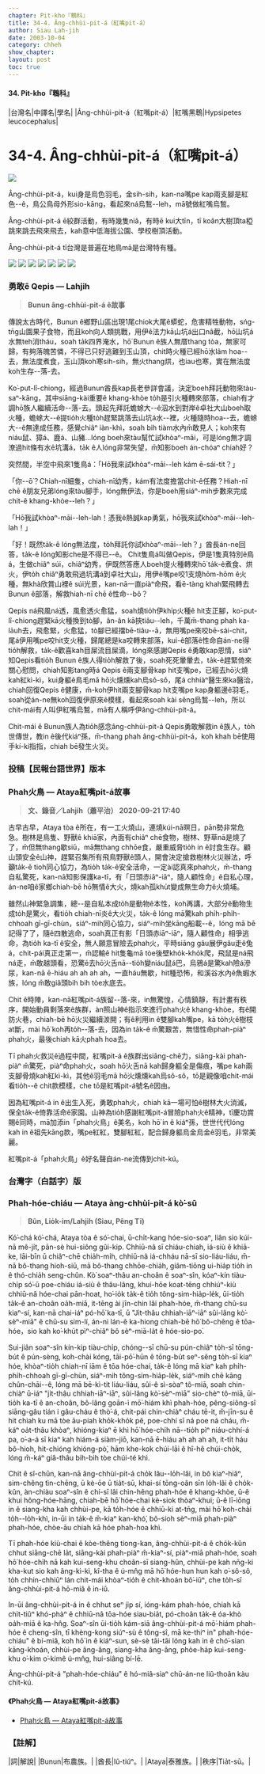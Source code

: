 ```yaml
---
chapter: Pit-kho『鵯科』
title: 34-4. Âng-chhùi-pit-á（紅嘴pit-á）
author: Siau Lah-jih
date: 2003-10-04
category: chheh
show_chapter: 
layout: post
toc: true
---
```


#### 34. Pit-kho『鵯科』


|台灣名|中譯名|學名|
|Âng-chhùi-pit-á（紅嘴pit-á）|紅嘴黑鵯|Hypsipetes leucocephalus|

# 34-4. Âng-chhùi-pit-á（紅嘴pit-á）

![](../too5/34/34-4-5.紅嘴pit-á.jpg)


Âng-chhùi-pit-á，kui身是烏色羽毛，金sih-sih，kan-na嘴pe kap兩支腳是紅色--ê，鳥公鳥母外形sio-kāng，看起來ná烏鶖--leh，mā號做紅嘴烏鶖。

Âng-chhùi-pit-á ē絞群活動，有時幾隻niâ，有時ē kui大tīn，tī koân大樹頂ta椏跳來跳去飛來飛去，kah意中低海拔公園、學校樹頂活動。

Âng-chhùi-pit-á tī台灣是普遍在地鳥mā是台灣特有種。


![](../too5/34/34-4-2.紅嘴pit-á.jpg)
![](../too5/34/34-4-1.紅嘴pit-á.jpg)
![](../too5/34/34-4-3.紅嘴pit-á.jpg)
![](../too5/34/34-4-4.紅嘴pit-á.jpg)
![](../too5/34/34-4-6.紅嘴pit-á.jpg)
![](../too5/34/34-4-8.紅嘴pit-á.jpg)
![](../too5/34/34-4-7.紅嘴pit-á.jpg)


### **勇敢ê Qepis — Lahjih**
>**Bunun âng-chhùi-pit-á ê故事**

傳說太古時代，Bunun ê鄉野山區出現1尾chiok大尾ê蟒蛇，危害精牲動物，sńg-tn̄g山園果子食物，而且koh向人類挑戰，用伊ê法力kā山坑á出口nâ截，hō͘山坑á水無teh消tháu，soah ta̍k四界淹水，hō͘ Bunun ê族人無厝thang tòa，無家可歸，有夠落魄苦憐，不得已只好逃難到玉山頂，chit時火種已經hō͘水lâm hoa--去，無法度煮食，玉山頂koh寒sih-sih，無火thang烘，也iau也寒，實在無法度koh生存--落-去。

Ko͘-put-lî-chiong，經過Bunun酋長kap長老參詳會議，決定boeh拜託動物來tàu-saⁿ-kāng，其中siāng-kài重要ê khang-khòe to̍h是引火種轉來部落，chiah有才調hō͘族人繼續活命--落-去。頭起先拜託蟾蜍大--ê泅水到對岸ê卓社大山boeh取火種，蟾蜍大--ê提tio̍h火種to̍h趕緊跳落去山坑á水--裡，火種隨時hoa--去，蟾蜍大--ê無達成任務，感覺chiâⁿ iàn-khì，soah bih tiàm水內m̄敢見人；koh來有niáu鼠、獐á、鹿á、山豬…lóng boeh來tàu幫忙試khòaⁿ-māi，可是lóng無才調潦過hit條有水ê坑溝á，ta̍k ê人lóng非常失望，m̄知影boeh án-chóaⁿ chiah好？

突然間，半空中飛來1隻鳥á：「Hō͘我來試khòaⁿ-māi--leh kám ē-sái-tit？」

「你--ō͘？Chiah-nī細隻，chiah-nī幼秀，kám有法度擔當chit-ê任務？Hiah-nī chē ê朋友兄弟lóng來tàu腳手，lóng無伊法，你是boeh用siáⁿ-mih步數來完成chit-ê khang-khòe--leh？」

「Hō͘我試khòaⁿ-māi--leh-lah！憑我ê熱誠kap勇氣，hō͘我來試khòaⁿ-māi--leh-lah！」

「好！既然ta̍k-ê lóng無法度，to̍h拜託你試khòaⁿ-māi--leh？」酋長án-ne回答，ta̍k-ê lóng知影che是不得已--ê。
Chit隻鳥á叫做Qepis，伊是1隻真特別ê鳥á，生做chiâⁿ súi，chiâⁿ幼秀，伊既然答應人boeh提火種轉來hō͘ ta̍k-ê煮食、烘火，伊to̍h chiâⁿ勇敢飛過坑溝á到卓社大山，用伊ê嘴pe咬1支燒hōm-hōm ê火種，無khà欣賞山裡ê súi光景，kan-nā一直piàⁿ命飛，看ē-tàng khah緊飛轉去Bunun ê部落，解救hiah-nī chē ê性命--bô？

Qepis ná飛風ná透，風愈透火愈猛，soah燒tio̍h伊khi̍p火種ê hit支正腳，ko͘-put-lî-chiong趕緊kā火種換到tò腳，ân-ân kā挾tiâu--leh，千萬m̄-thang phah ka-la̍uh去，飛愈緊，火愈猛，tò腳已經擋bē-tiâu--ā，無用嘴pe來咬bē-sái-chit，尾á伊用嘴pe咬hit支火種，歸尾總是ka咬轉來部落，kui-ê部落ê性命自án-ne得tio̍h解救，ta̍k-ê歡喜kah目屎流目屎滴，lóng來感謝Qepis ê勇敢kap恩情，siáⁿ知Qepis看tio̍h Bunun ê族人得tio̍h解救了後，soah死死暈暈去，ta̍k-ê趕緊倚來關心慰問，chiah知影tang時á Qepis ê兩支腳骨kap hit支嘴pe，已經去hō͘火燒kah紅kì-kì，kui身軀ê鳥毛mā hō͘火燻燻kah烏sô-sô，尾á chhiàⁿ醫生來ka醫治，chiah回復Qepis ê健康，m̄-koh伊hit兩支腳骨kap hit支嘴pe kap身軀邊ê羽毛，soah從án-ne無koh回復伊原來ê模樣，看起來soah kài sêng烏鶖--leh，所以chit-mái有人叫伊紅嘴烏鶖，mā有人稱呼伊âng-chhùi-pit-á。

Chit-mái ê Bunun族人為tio̍h感念âng-chhùi-pit-á Qepis勇敢解救in ê族人，to̍h世傳世，教in ê後代kiáⁿ孫，m̄-thang phah âng-chhùi-pit-á，koh khah bē使用手kí-kí指指，chiah bē發生火災。



### 投稿【民報台語世界】版本
### **Phah火鳥 — Ataya紅嘴pit-á故事**
>**文、錄音／Lahjih（蕭平治） 2020-09-21 17:40**

古早古早，Ataya tòa ê所在，有一工火燒山，連燒kúi-nā暝日，pān勢非常危急。樹林是鳥隻、野獸ê khiā家，內面有chiâⁿ chē食物，樹林、野草nā是燒了了，m̄但無thang歇siū，mā無thang chhōe食，嚴重威脅tio̍h in ê討食生存。顧山頭安全ê山神，趕緊召集所有飛鳥野獸ê頭人，開會決定搶救樹林火災辦法，呼籲ta̍k-ê tioh同心協力，為tio̍h ta̍k-ê安全活命，一定ài認真來phah火，m̄-thang自私驚死，kan-nā知影保護ka-tī，有「日頭赤iāⁿ-iāⁿ，隨人顧性命」ê自私心理，án-ne咱ê家鄉chiah-bē hō͘無情ê大火，燒kah孤khu̍t變成無生命力ê火燒埔。

雖然山神緊急調集，總--是自私本成to̍h是動物ê本性，koh再講，大部分ê動物生成to̍h是驚火，看tio̍h chiah-nī炎ê大火災，ta̍k-ê lóng mā驚kah phi̍h-phi̍h-chhoah gī-gī-chùn，siáⁿ-mih同心協力，siáⁿ-mih坐kāng船載--ê，lóng mā bē記得了了，隨ê四散逃命，soah真正有影「日頭赤iāⁿ-iāⁿ，隨人顧性命」相爭逃命，為tio̍h ka-tī ê安全，無人願意冒險去phah火，平時siāng gâu展伊gâu走ê兔á，chit-pái真正走第一，m̄認輸ê hit隻龜mā tòe後壁kho̍k-kho̍k爬，飛鼠是ná飛ná走，m̄敢越頭看，恐驚ē去hō͘火舌nā--tio̍h變niáu鼠á巴，烏鴉á是驚kah險á滲尿，kan-nā ē-hiáu ah ah ah ah，一直háu無歇，hit種恐怖，和溪谷水內ê魚蝦水族，lóng m̄敢giâ頭bih bih tòe水底去。

Chit ê時陣，kan-nā紅嘴pit-á族留--落-來，in無驚惶，心情鎮靜，有計畫有秩序，開始動員剩落來ê族群，àn照山神ê指示來進行phah火ê khang-khòe，有ê開防火巷，chiah-bē hō͘火災繼續湠開；有ê利用in ê雙腳kah嘴pe，kā to̍h火ê樹枝at斷，mài hō͘ koh再to̍h--落-去，因為in ta̍k-ê m̄驚艱苦，無惜性命phah-piàⁿ phah火，最後chiah kā火phah hoa去。

Tī phah火救災ê過程中間，紅嘴pit-á ê族群出siāng-chē力，siāng-kài phah-piàⁿ m̄驚死，piàⁿ命phah火，soah hō͘火舌nā kah歸身軀全是傷痕，嘴pe kah兩支腳骨燒kah紅kì-kì，其他ê羽毛mā hō͘火燻燻kah烏sô-sô，tō是親像咱chit-mái看tio̍h--ê chit款模樣，che tō是紅嘴pit-á號名ê因由。

因為紅嘴pit-á in ê出生入死，勇敢phah火，chiah kā一場可怕ê樹林大火消滅，保全ta̍k-ê倚靠活命ê家園。山神為tio̍h感謝紅嘴pit-á冒險phah火ê精神，tī慶功賞賜ê同時，mā加添in「phah火鳥」ê美名，koh hō͘ in ê kiáⁿ孫，世世代代lóng kah in ê祖先kāng款，嘴pe紅紅，雙腳紅紅，配合歸身軀烏金烏金ê羽毛，非常美麗。

紅嘴pit-á「phah火鳥」ê好名聲自án-ne流傳到chit-kú。



### 台灣字（白話字）版
### **Phah-hóe-chiáu — Ataya àng-chhùi-pit-á kò͘-sū**
>**Bûn, Lio̍k-im/Lahjih (Siau, Pêng Tī)**

Kó͘-chá kó͘-chá, Ataya tòa ê só͘-chai, ū-chi̍t-kang hóe-sio-soaⁿ, liân sio kúi-nā mê-ji̍t, pān-sè hui-siông gûi-kip. Chhiū-nâ sī chiáu-chiah, iá-siù ê khiā-ke, lāi-bīn ū chiâⁿ-chē chia̍h-mi̍h, chhiū-nâ iá-chháu nā-sī sio-liáu-liáu, m̄-nā bô-thang hioh-siū, mā bô-thang chhōe-chia̍h, giâm-tiōng ui-hia̍p tio̍h in ê thó-chia̍h seng-chûn. Kò͘ soaⁿ-thâu an-choân ê soaⁿ-sîn, kóaⁿ-kín tiàu-chi̍p só͘-ū poe-chiáu iá-siù ê thâu-lâng, khui-hōe koat-tēng chhiúⁿ-kiù chhiū-nâ hóe-chai pān-hoat, ho͘-io̍k ta̍k-ê tio̍h tông-sim-hia̍p-le̍k, ūi-tio̍h ta̍k-ê an-choân oa̍h-miā, it-tēng ài jīn-chin lâi phah-hóe, m̄-thang chū-su kiaⁿ-sí, kan-nā chai-iáⁿ pó-hō͘ ka-tī, ū "Ji̍t-thâu chhiah-iāⁿ-iāⁿ sûi-lâng kò͘-sèⁿ-miā" ê chū-su sim-lí, án-ni lán-ê ka-hiong chiah-bē hō͘ bô-chêng ê tōa-hóe，sio kah ko͘-khu̍t pìⁿ-chiâⁿ bô sèⁿ-miā-la̍t ê hóe-sio-po͘.
 
Sui-jiân soaⁿ-sîn kín-kip tiàu-chi̍p, chóng--sī chū-su pún-chiâⁿ to̍h-sī tōng-bu̍t ê pún-sèng, koh-chài kóng, tāi-pō͘-hūn ê tōng-bu̍t seⁿ-sêng to̍h-sī kiaⁿ hóe, khòaⁿ-tio̍h chiah-nī iām ê tōa hóe-chai, ta̍k-ê lóng mā kiaⁿ kah phi̍h-phi̍h-chhoah gī-gī-chùn, siáⁿ-mih tông-sim-hia̍p-le̍k, siáⁿ-mih chē kāng chûn-chāi--ê, lóng mā bē-kì-tit liáu-liáu, sûi-ê sì-sòaⁿ tô-miā, soah chin-chiàⁿ ū-iáⁿ "ji̍t-thâu chhiah-iāⁿ-iāⁿ, sûi-lâng kò͘-sèⁿ-miā" sio-chèⁿ tô-miā, ūi-tio̍h ka-tī ê an-choân, bô-lâng goān-ì mō͘-hiám khì phah-hóe, pêng-siông-sî siāng-gâu tián i gâu-cháu ê thò͘-á, chit-pái chin-chiàⁿ cháu tē-it, m̄-jīn-su ê hit chiah ku mā tòe āu-piah kho̍k-kho̍k pê, poe-chhí sī ná poe ná cháu, m̄-káⁿ oa̍t-thâu khòaⁿ, khióng-kiaⁿ ē khì hō͘ hóe-chi̍h nā--tio̍h pìⁿ niáu-chhí-á pa, o͘-a-á sī kiaⁿ kah hiám-á siàm-jiō, kan-nā ē-hiáu ah ah ah ah, it-ti̍t háu bô-hioh, hit-chióng khióng-pò͘, hām khe-kok chúi-lāi ê hî-hê chúi-cho̍k, lóng m̄-káⁿ giâ-thâu bih-bih tòe chúi-té khì. 

Chit ê sî-chūn, kan-nā âng-chhùi-pit-á cho̍k lâu--lo̍h-lâi, in bô kiaⁿ-hiâⁿ, sim-chêng tìn-chēng, ū kè-ōe ū tia̍t-sū, khai-sí tōng-oân sīn lo̍h-lâi ê cho̍k-kûn, àn-chiàu soaⁿ-sîn ê chí-sī lâi chìn-hêng phah-hóe ê khang-khòe, ū-ê khui hông-hóe-hāng, chiah-bē hō͘ hóe-chai kè-siok thòaⁿ-khui; ū-ê lī-iōng in ê siang-kha kah chhùi-pe, kā to̍h-hóe ê chhiū-ki at-tn̄g, mài hō͘ koh-chài to̍h--lo̍h-khì, in-ūi in ta̍k-ê m̄-kiaⁿ kan-khó͘, bô-sioh sèⁿ-miā phah-piàⁿ phah-hóe, chòe-āu chiah kā hóe phah-hoa khì.
 
Tī phah-hóe kiù-chai ê kòe-thêng tiong-kan, âng-chhùi-pit-á ê cho̍k-kûn chhut siāng-chē la̍t, siāng-kài phah-piàⁿ m̄-kiaⁿ-sí, piàⁿ-miā phah-hóe, soah hō͘ hóe-chi̍h nā kah kui-seng-khu choân-sī siang-hûn, chhùi-pe kah nn̄g-ki kha-kut sio kah âng-kì-kì, kî-tha ê ú-mn̂g mā hō͘ hóe-hun hun kah o͘-sô-sô, to̍h chhin-chhiūⁿ lán chit-mái khòaⁿ-tio̍h ê chit-khoán bô͘-iūⁿ, che to̍h-sī âng-chhùi-pit-á hō-miâ ê in-iû.
 
In-ūi âng-chhùi-pit-á in ê chhut seⁿ ji̍p sí, ióng-kám phah-hóe, chiah kā chi̍t-tiûⁿ khó-phàⁿ ê chhiū-nâ tōa-hóe siau-bia̍t, pó-choân ta̍k-ê óa-khò oa̍h-miā ê ka-hn̂g. Soaⁿ-sîn ūi-tio̍h kám-siā âng-chhùi-pit-á mō͘-hiám phah-hóe ê cheng-sîn, tī khèng-kong siúⁿ-sù ê tông-sî, mā ke-thiⁿ in" phah-hóe-chiáu" ê bí-miâ, koh hō͘ in ê kiáⁿ-sun, sè-sè tāi-tāi lóng kah in ê chó͘-sian kāng-khoán, chhùi-pe âng-âng, siang-kha âng-âng, phòe-ha̍p kui-seng-khu o͘-kim o͘-kimê ú-mn̂g, hui-siâng bí-lē.
 
Âng-chhùi-pit-á "phah-hóe-chiáu" ê hó-miâ-siaⁿ chū-án-ne liû-thoân kàu chit-kú.


#### 《Phah火鳥 — Ataya紅嘴pit-á故事》

- [Phah火鳥 — Ataya紅嘴pit-á故事](https://www.youtube.com/watch?v=AjyExb2ZLYo&t=6s)



### 【註解】

|詞|解說|
|Bunun|布農族。|
|酋長|Iû-tiúⁿ。|
|Ataya|泰雅族。|
|秩序|Tia̍t-sū。|



